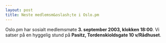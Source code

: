 ```yaml
---
layout: post
title: Neste medlemsm&oslash;te i Oslo.pm
---
```

<p>Oslo.pm har sosialt medlemsmøte <strong>3. september 2003, klokken
18:00</strong>. Vi satser på en hyggelig stund på <strong>Pasitz,
Tordenskioldsgate 10 v/Rådhuset</strong>.</p>

